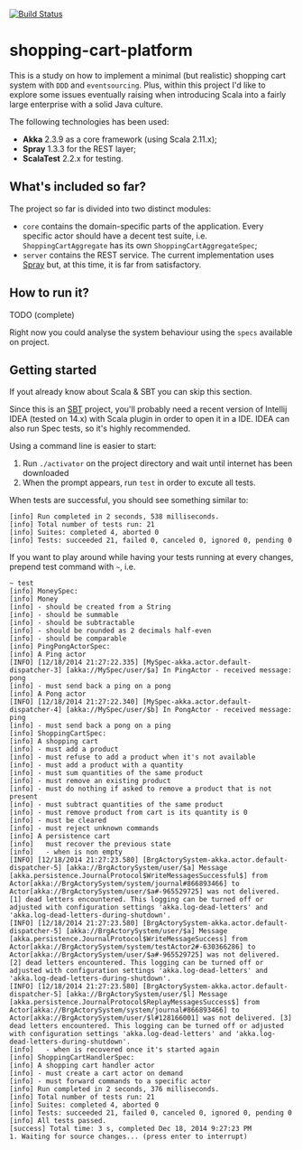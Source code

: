[![Build Status](https://travis-ci.org/m20o/shopping-cart.svg?branch=master)](https://travis-ci.org/m20o/shopping-cart)

# shopping-cart-platform
       
This is a study on how to implement a minimal (but realistic) shopping cart system with `DDD` and  `eventsourcing`. Plus, within this project I'd like
to explore some issues eventually raising when introducing Scala into a fairly large enterprise with a solid Java culture. 

The following technologies has been used:

 * __Akka__ 2.3.9 as a core framework (using Scala 2.11.x);
 * __Spray__ 1.3.3 for the REST layer;
 * __ScalaTest__ 2.2.x for testing.
 
## What's included so far?

The project so far is divided into two distinct modules:

 * `core` contains the domain-specific parts of the application. Every specific actor should have a decent test suite, i.e. `ShoppingCartAggregate` has its own `ShoppingCartAggregateSpec`;
 * `server` contains the REST service. The current implementation uses [Spray](http://spray.io/) but, at this time, it is far from satisfactory.
 
## How to run it?

TODO (complete)

Right now you could analyse the system behaviour using the `specs` available on project.


## Getting started

If yout already know about Scala & SBT you can skip this section.

Since this is an [SBT](http://www.scala-sbt.org/) project, you'll probably need a recent version of Intellij IDEA (tested on 14.x) 
with Scala plugin in order to open it in a IDE. IDEA can also run Spec tests, so it's highly recommended.

Using a command line is easier to start:

 1. Run `./activator` on the project directory and wait until internet has been downloaded
 2. When the prompt appears, run `test` in order to excute all tests.
 
When tests are successful, you should see something similar to:

```
[info] Run completed in 2 seconds, 538 milliseconds.
[info] Total number of tests run: 21
[info] Suites: completed 4, aborted 0
[info] Tests: succeeded 21, failed 0, canceled 0, ignored 0, pending 0
```
If you want to play around while having your tests running at every changes, prepend test command with `~`, i.e. 

```
~ test
[info] MoneySpec:
[info] Money
[info] - should be created from a String
[info] - should be summable
[info] - should be subtractable
[info] - should be rounded as 2 decimals half-even
[info] - should be comparable
[info] PingPongActorSpec:
[info] A Ping actor
[INFO] [12/18/2014 21:27:22.335] [MySpec-akka.actor.default-dispatcher-3] [akka://MySpec/user/$a] In PingActor - received message: pong
[info] - must send back a ping on a pong
[info] A Pong actor
[INFO] [12/18/2014 21:27:22.340] [MySpec-akka.actor.default-dispatcher-4] [akka://MySpec/user/$b] In PongActor - received message: ping
[info] - must send back a pong on a ping
[info] ShoppingCartSpec:
[info] A shopping cart
[info] - must add a product
[info] - must refuse to add a product when it's not available
[info] - must add a product with a quantity
[info] - must sum quantities of the same product
[info] - must remove an existing product
[info] - must do nothing if asked to remove a product that is not present
[info] - must subtract quantities of the same product
[info] - must remove product from cart is its quantity is 0
[info] - must be cleared
[info] - must reject unknown commands
[info] A persistence cart
[info]   must recover the previous state 
[info]   - when is non empty
[INFO] [12/18/2014 21:27:23.580] [BrgActorySystem-akka.actor.default-dispatcher-5] [akka://BrgActorySystem/user/$a] Message [akka.persistence.JournalProtocol$WriteMessagesSuccessful$] from Actor[akka://BrgActorySystem/system/journal#866893466] to Actor[akka://BrgActorySystem/user/$a#-965529725] was not delivered. [1] dead letters encountered. This logging can be turned off or adjusted with configuration settings 'akka.log-dead-letters' and 'akka.log-dead-letters-during-shutdown'.
[INFO] [12/18/2014 21:27:23.580] [BrgActorySystem-akka.actor.default-dispatcher-5] [akka://BrgActorySystem/user/$a] Message [akka.persistence.JournalProtocol$WriteMessageSuccess] from Actor[akka://BrgActorySystem/system/testActor2#-630366286] to Actor[akka://BrgActorySystem/user/$a#-965529725] was not delivered. [2] dead letters encountered. This logging can be turned off or adjusted with configuration settings 'akka.log-dead-letters' and 'akka.log-dead-letters-during-shutdown'.
[INFO] [12/18/2014 21:27:23.580] [BrgActorySystem-akka.actor.default-dispatcher-5] [akka://BrgActorySystem/user/$l] Message [akka.persistence.JournalProtocol$ReplayMessagesSuccess$] from Actor[akka://BrgActorySystem/system/journal#866893466] to Actor[akka://BrgActorySystem/user/$l#128166001] was not delivered. [3] dead letters encountered. This logging can be turned off or adjusted with configuration settings 'akka.log-dead-letters' and 'akka.log-dead-letters-during-shutdown'.
[info]   - when is recovered once it's started again
[info] ShoppingCartHandlerSpec:
[info] A shopping cart handler actor
[info] - must create a cart actor on demand
[info] - must forward commands to a specific actor
[info] Run completed in 2 seconds, 376 milliseconds.
[info] Total number of tests run: 21
[info] Suites: completed 4, aborted 0
[info] Tests: succeeded 21, failed 0, canceled 0, ignored 0, pending 0
[info] All tests passed.
[success] Total time: 3 s, completed Dec 18, 2014 9:27:23 PM
1. Waiting for source changes... (press enter to interrupt)
```

